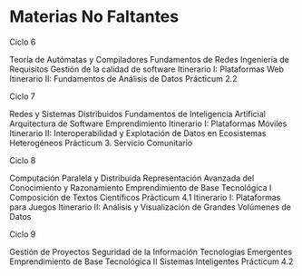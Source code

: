 # Materias No Faltantes

Ciclo 6

Teoría de Autómatas y  Compiladores
Fundamentos de Redes
Ingeniería de Requisitos
Gestión de la calidad de software
Itinerario I: Plataformas Web
Itinerario II: Fundamentos de Análisis de Datos
Prácticum 2.2

Ciclo 7

Redes y Sistemas Distribuidos
Fundamentos de Inteligencia Artificial
Arquitectura de Software
Emprendimiento
Itinerario I: Plataformas Móviles
Itinerario II: Interoperabilidad y Explotación de Datos en Ecosistemas Heterogéneos
Prácticum 3. Servicio Comunitario

Ciclo 8

Computación Paralela y Distribuida
Representación Avanzada del Conocimiento y Razonamiento
Emprendimiento de Base Tecnológica I
Composición de Textos Científicos
Prácticum 4.1
Itinerario I: Plataformas para Juegos
Itinerario II: Análisis y Visualización de Grandes Volúmenes de Datos

Ciclo 9

Gestión de Proyectos
Seguridad de la Información
Tecnologías Emergentes
Emprendimiento de Base Tecnológica II
Sistemas Inteligentes
Prácticum 4.2